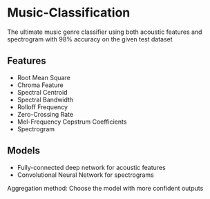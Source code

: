 # Music-Classification
The ultimate music genre classifier using both acoustic features and spectrogram with 98% accuracy on the given test dataset

## Features
* Root Mean Square
* Chroma Feature
* Spectral Centroid
* Spectral Bandwidth
* Rolloff Frequency
* Zero-Crossing Rate
* Mel-Frequency Cepstrum Coefficients
* Spectrogram

## Models
* Fully-connected deep network for acoustic features
* Convolutional Neural Network for spectrograms

Aggregation method: Choose the model with more confident outputs

